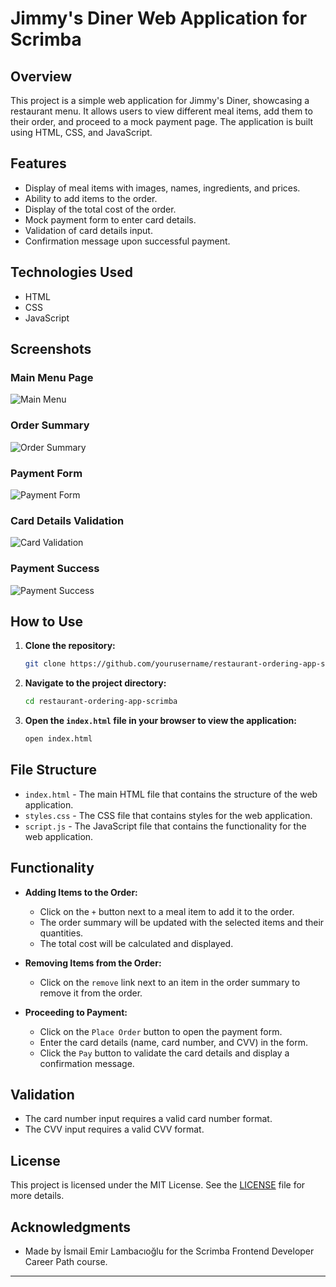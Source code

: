# Jimmy's Diner Web Application for Scrimba

## Overview

This project is a simple web application for Jimmy's Diner, showcasing a restaurant menu. It allows users to view different meal items, add them to their order, and proceed to a mock payment page. The application is built using HTML, CSS, and JavaScript.

## Features

- Display of meal items with images, names, ingredients, and prices.
- Ability to add items to the order.
- Display of the total cost of the order.
- Mock payment form to enter card details.
- Validation of card details input.
- Confirmation message upon successful payment.

## Technologies Used

- HTML
- CSS
- JavaScript

## Screenshots

### Main Menu Page
![Main Menu](./ss1.png)

### Order Summary
![Order Summary](./ss2.png)

### Payment Form
![Payment Form](./ss3.png)

### Card Details Validation
![Card Validation](./ss4.png)

### Payment Success
![Payment Success](./ss5.png)

## How to Use

1. **Clone the repository:**
   ```bash
   git clone https://github.com/yourusername/restaurant-ordering-app-scrimba.git
   ```
2. **Navigate to the project directory:**
   ```bash
   cd restaurant-ordering-app-scrimba
   ```
3. **Open the `index.html` file in your browser to view the application:**
   ```bash
   open index.html
   ```
   
## File Structure

- `index.html` - The main HTML file that contains the structure of the web application.
- `styles.css` - The CSS file that contains styles for the web application.
- `script.js` - The JavaScript file that contains the functionality for the web application.

## Functionality

- **Adding Items to the Order:**
  - Click on the `+` button next to a meal item to add it to the order.
  - The order summary will be updated with the selected items and their quantities.
  - The total cost will be calculated and displayed.

- **Removing Items from the Order:**
  - Click on the `remove` link next to an item in the order summary to remove it from the order.

- **Proceeding to Payment:**
  - Click on the `Place Order` button to open the payment form.
  - Enter the card details (name, card number, and CVV) in the form.
  - Click the `Pay` button to validate the card details and display a confirmation message.

## Validation

- The card number input requires a valid card number format.
- The CVV input requires a valid CVV format.

## License

This project is licensed under the MIT License. See the [LICENSE](LICENSE) file for more details.

## Acknowledgments

- Made by İsmail Emir Lambacıoğlu for the Scrimba Frontend Developer Career Path course.

---
